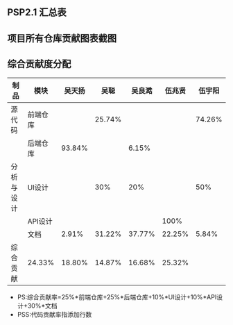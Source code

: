 ## PSP2.1 汇总表

## 项目所有仓库贡献图表截图



## 综合贡献度分配

|制品|模块|吴天扬|吴聪|吴良澔|伍兆贤|伍宇阳|
|-|-|-|-|-|-|-|
|源代码|前端仓库||25.74%|||74.26%|
|     |后端仓库|93.84%||6.15%|||
|分析与设计|UI设计||30%|20%||50%|
||API设计||||100%||
||文档|2.91%|31.22%|37.77%|22.25%|5.84%|
|综合贡献|24.33%|18.80%|14.87%|16.68%|25.32%|

* PS:综合贡献率=25%\*前端仓库+25%\*后端仓库+10%\*UI设计+10%\*API设计+30%\*文档
* PSS:代码贡献率指添加行数
